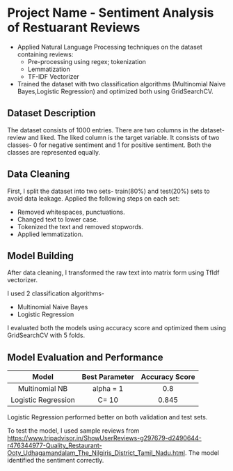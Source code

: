 # Project Name - Sentiment Analysis of Restuarant Reviews

*	Applied Natural Language Processing techniques on the dataset containing reviews:
    * Pre-processing using regex; tokenization
    * Lemmatization
    * TF-IDF Vectorizer     
*	Trained the dataset with two classification algorithms (Multinomial Naive Bayes,Logistic Regression) and optimized both using GridSearchCV. 

## Dataset Description

The dataset consists of 1000 entries. There are two columns in the dataset- review and liked. The liked column is the target variable. It consists of two classes- 0 for negative sentiment and 1 for positive sentiment. Both the classes are represented equally.

## Data Cleaning

First, I split the dataset into two sets- train(80%) and test(20%) sets to avoid data leakage. Applied the following steps on each set:
*  Removed whitespaces, punctuations.
*  Changed text to lower case.
*  Tokenized the text and removed stopwords.
*  Applied lemmatization.

## Model Building

After data cleaning, I transformed the raw text into matrix form using TfIdf vectorizer.

I used 2 classification algorithms-

*  Multinomial Naive Bayes
*  Logistic Regression

I evaluated both the models using accuracy score and optimized them using GridSearchCV with 5 folds.

## Model Evaluation and Performance

|   Model            | Best Parameter | Accuracy Score|
|   :----:           |    :----:      |     :----:    |
| Multinomial NB     | alpha = 1      | 0.8           |
| Logistic Regression| C= 10          | 0.845         |

Logistic Regression performed better on both validation and test sets.

To test the model, I used sample reviews from https://www.tripadvisor.in/ShowUserReviews-g297679-d2490644-r476344977-Quality_Restaurant-Ooty_Udhagamandalam_The_Nilgiris_District_Tamil_Nadu.html. The model identified the sentiment correctly.
